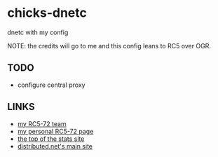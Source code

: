 chicks-dnetc
============

dnetc with my config

NOTE: the credits will go to me and this config leans to RC5 over OGR.

TODO
----

* configure central proxy

LINKS
-----

* [my RC5-72 team](http://stats.distributed.net/team/tmsummary.php?project_id=8&team=31403)
* [my personal RC5-72 page](http://stats.distributed.net/participant/psummary.php?project_id=8&id=73444)
* [the top of the stats site](http://stats.distributed.net/)
* [distributed.net's main site](http://www.distributed.net/Main_Page)

